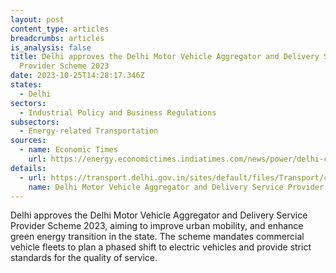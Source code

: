 ```yaml
---
layout: post
content_type: articles
breadcrumbs: articles
is_analysis: false
title: Delhi approves the Delhi Motor Vehicle Aggregator and Delivery Service
  Provider Scheme 2023
date: 2023-10-25T14:28:17.346Z
states:
  - Delhi
sectors:
  - Industrial Policy and Business Regulations
subsectors:
  - Energy-related Transportation
sources:
  - name: Economic Times
    url: https://energy.economictimes.indiatimes.com/news/power/delhi-clears-motor-vehicle-aggregator-scheme-2023-file-sent-to-lg/104512531
details:
  - url: https://transport.delhi.gov.in/sites/default/files/Transport/circulars-orders/motor_vehicle_act-hindi-english_23052023.pdf
    name: Delhi Motor Vehicle Aggregator and Delivery Service Provider Scheme 2023
---
```

Delhi approves the Delhi Motor Vehicle Aggregator and Delivery Service Provider Scheme 2023, aiming to improve urban mobility, and enhance green energy transition in the state. The scheme mandates commercial vehicle fleets to plan a phased shift to electric vehicles and provide strict standards for the quality of service.